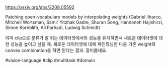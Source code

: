 https://arxiv.org/abs/2208.05592

Patching open-vocabulary models by interpolating weights (Gabriel Ilharco, Mitchell Wortsman, Samir Yitzhak Gadre, Shuran Song, Hannaneh Hajishirzi, Simon Kornblith, Ali Farhadi, Ludwig Schmidt)

이미 clip으로 분류가 잘 되는 데이터셋에서의 성능을 유지하면서 새로운 데이터셋에 대한 성능을 높이고 싶을 때. 새로운 데이터셋에 대해 파인튜닝한 다음 기존 weight와 convex combination을 하면 된다는 결과. 흥미롭네요.

#vision-language #clip #multitask #domain 